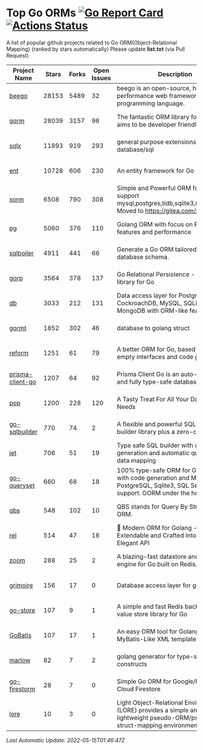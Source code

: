 # Top Go ORMs [![Go Report Card](https://goreportcard.com/badge/github.com/d-tsuji/awesome-go-orms)](https://goreportcard.com/report/github.com/d-tsuji/awesome-go-orms) [![Actions Status](https://github.com/d-tsuji/awesome-go-orms/workflows/CI/badge.svg)](https://github.com/d-tsuji/awesome-go-orms/actions)
A list of popular github projects related to Go ORM(Object-Relational Mapping) (ranked by stars automatically)
Please update **list.txt** (via Pull Request)

| Project Name | Stars | Forks | Open Issues | Description | Last Update |
| ------------ | ----- | ----- | ----------- | ----------- | ----------- |
| [beego](https://github.com/beego/beego) | 28153 | 5489 | 32 | beego is an open-source, high-performance web framework for the Go programming language. | 2022-05-14 16:56:16 |
| [gorm](https://github.com/go-gorm/gorm) | 28039 | 3157 | 96 | The fantastic ORM library for Golang, aims to be developer friendly | 2022-05-15 01:30:11 |
| [sqlx](https://github.com/jmoiron/sqlx) | 11893 | 919 | 293 | general purpose extensions to golang's database/sql | 2022-05-14 03:50:32 |
| [ent](https://github.com/ent/ent) | 10728 | 606 | 230 | An entity framework for Go | 2022-05-15 00:05:45 |
| [xorm](https://github.com/go-xorm/xorm) | 6508 | 790 | 308 | Simple and Powerful ORM for Go, support mysql,postgres,tidb,sqlite3,mssql,oracle, Moved to https://gitea.com/xorm/xorm | 2022-05-13 03:12:34 |
| [pg](https://github.com/go-pg/pg) | 5060 | 376 | 110 | Golang ORM with focus on PostgreSQL features and performance | 2022-05-14 04:00:53 |
| [sqlboiler](https://github.com/volatiletech/sqlboiler) | 4911 | 441 | 66 | Generate a Go ORM tailored to your database schema. | 2022-05-14 00:53:38 |
| [gorp](https://github.com/go-gorp/gorp) | 3564 | 378 | 137 | Go Relational Persistence - an ORM-ish library for Go | 2022-04-30 02:46:08 |
| [db](https://github.com/upper/db) | 3033 | 212 | 131 | Data access layer for PostgreSQL, CockroachDB, MySQL, SQLite and MongoDB with ORM-like features. | 2022-05-14 22:59:33 |
| [gormt](https://github.com/xxjwxc/gormt) | 1852 | 302 | 46 | database to golang struct | 2022-05-14 09:49:45 |
| [reform](https://github.com/go-reform/reform) | 1251 | 61 | 79 | A better ORM for Go, based on non-empty interfaces and code generation. | 2022-05-14 14:24:21 |
| [prisma-client-go](https://github.com/prisma/prisma-client-go) | 1207 | 64 | 92 | Prisma Client Go is an auto-generated and fully type-safe database client | 2022-05-15 01:17:25 |
| [pop](https://github.com/gobuffalo/pop) | 1200 | 228 | 120 | A Tasty Treat For All Your Database Needs | 2022-05-14 16:17:26 |
| [go-sqlbuilder](https://github.com/huandu/go-sqlbuilder) | 770 | 74 | 2 | A flexible and powerful SQL string builder library plus a zero-config ORM. | 2022-05-13 06:33:36 |
| [jet](https://github.com/go-jet/jet) | 706 | 51 | 19 | Type safe SQL builder with code generation and automatic query result data mapping | 2022-05-11 11:16:20 |
| [go-queryset](https://github.com/jirfag/go-queryset) | 660 | 68 | 18 | 100% type-safe ORM for Go (Golang) with code generation and MySQL, PostgreSQL, Sqlite3, SQL Server support. GORM under the hood. | 2022-05-09 11:12:26 |
| [qbs](https://github.com/coocood/qbs) | 548 | 102 | 10 | QBS stands for Query By Struct. A Go ORM. | 2022-05-01 06:50:09 |
| [rel](https://github.com/go-rel/rel) | 514 | 47 | 18 | :gem: Modern ORM for Golang - Testable, Extendable and Crafted Into a Clean and Elegant API | 2022-05-14 16:15:23 |
| [zoom](https://github.com/albrow/zoom) | 288 | 25 | 2 | A blazing-fast datastore and querying engine for Go built on Redis. | 2022-05-14 17:58:39 |
| [grimoire](https://github.com/Fs02/grimoire) | 156 | 17 | 0 | Database access layer for golang | 2022-03-05 04:22:24 |
| [go-store](https://github.com/gosuri/go-store) | 107 | 9 | 1 | A simple and fast Redis backed key-value store library for Go | 2022-03-01 03:51:15 |
| [GoBatis](https://github.com/runner-mei/GoBatis) | 107 | 17 | 1 | An easy ORM tool for Golang, support MyBatis-Like XML template SQL | 2022-04-16 08:12:20 |
| [marlow](https://github.com/dadleyy/marlow) | 82 | 7 | 2 | golang generator for type-safe sql api constructs | 2022-05-01 09:02:34 |
| [go-firestorm](https://github.com/jschoedt/go-firestorm) | 28 | 7 | 0 | Simple Go ORM for Google/Firebase Cloud Firestore | 2022-05-08 02:21:46 |
| [lore](https://github.com/abrahambotros/lore) | 10 | 3 | 0 | Light Object-Relational Environment (LORE) provides a simple and lightweight pseudo-ORM/pseudo-struct-mapping environment for Go | 2022-02-08 12:25:18 |

*Last Automatic Update: 2022-05-15T01:46:47Z*
